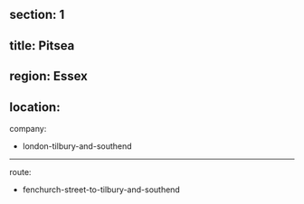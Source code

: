 section: 1
----
title: Pitsea
----
region: Essex
----
location: 
----
company:
- london-tilbury-and-southend
----
route:
- fenchurch-street-to-tilbury-and-southend
